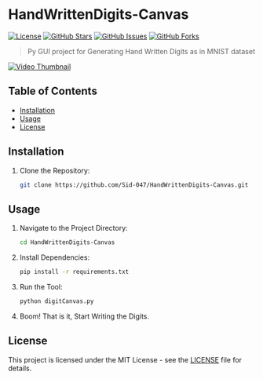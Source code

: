 # HandWrittenDigits-Canvas
[![License](https://img.shields.io/badge/License-MIT-blue.svg)](https://opensource.org/licenses/MIT)
[![GitHub Stars](https://img.shields.io/github/stars/Sid-047/HandWrittenDigits-Canvas.svg)](https://github.com/Sid-047/HandWrittenDigits-Canvas/stargazers)
[![GitHub Issues](https://img.shields.io/github/issues/Sid-047/HandWrittenDigits-Canvas.svg)](https://github.com/Sid-047/HandWrittenDigits-Canvas/issues)
[![GitHub Forks](https://img.shields.io/github/forks/Sid-047/HandWrittenDigits-Canvas.svg)](https://github.com/Sid-047/HandWrittenDigits-Canvas/network/members)

> Py GUI project for Generating Hand Written Digits as in MNIST dataset

[![Video Thumbnail](assets/HandWrittenDigits.gif)](assets/HandWrittenDigits_Vid.mp4)

## Table of Contents

- [Installation](#installation)
- [Usage](#usage)
- [License](#license)

## Installation

1. Clone the Repository:
   ```sh
   git clone https://github.com/Sid-047/HandWrittenDigits-Canvas.git
   ```

## Usage

1. Navigate to the Project Directory:
    ```sh
    cd HandWrittenDigits-Canvas
    ```

2. Install Dependencies:
    ```sh
    pip install -r requirements.txt
    ```
   
4. Run the Tool:
    ```sh
    python digitCanvas.py
    ```

5. Boom! That is it, Start Writing the Digits.

## License

This project is licensed under the MIT License - see the [LICENSE](LICENSE) file for details.
